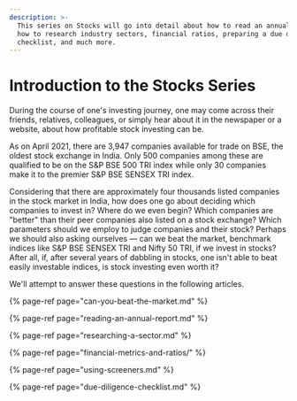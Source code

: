 ```yaml
---
description: >-
  This series on Stocks will go into detail about how to read an annual report,
  how to research industry sectors, financial ratios, preparing a due diligence
  checklist, and much more.
---
```


# Introduction to the Stocks Series

During the course of one's investing journey, one may come across their friends, relatives, colleagues, or simply hear about it in the newspaper or a website, about how profitable stock investing can be.

As on April 2021, there are 3,947 companies available for trade on BSE, the oldest stock exchange in India. Only 500 companies among these are qualified to be on the S&P BSE 500 TRI index while only 30 companies make it to the premier S&P BSE SENSEX TRI index.

Considering that there are approximately four thousands listed companies in the stock market in India, how does one go about deciding which companies to invest in? Where do we even begin? Which companies are "better" than their peer companies also listed on a stock exchange? Which parameters should we employ to judge companies and their stock? Perhaps we should also asking ourselves — can we beat the market, benchmark indices like S&P BSE SENSEX TRI and Nifty 50 TRI, if we invest in stocks? After all, if, after several years of dabbling in stocks, one isn't able to beat easily investable indices, is stock investing even worth it?

We'll attempt to answer these questions in the following articles.

{% page-ref page="can-you-beat-the-market.md" %}

{% page-ref page="reading-an-annual-report.md" %}

{% page-ref page="researching-a-sector.md" %}

{% page-ref page="financial-metrics-and-ratios/" %}

{% page-ref page="using-screeners.md" %}

{% page-ref page="due-diligence-checklist.md" %}

